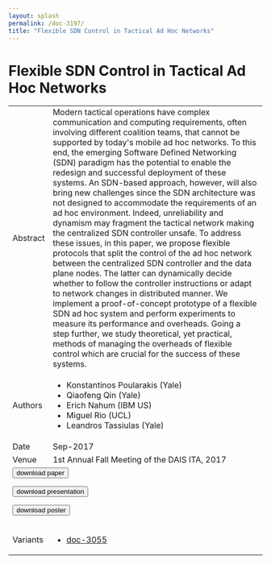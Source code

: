 ```yaml
---
layout: splash
permalink: /doc-3197/
title: "Flexible SDN Control in Tactical Ad Hoc Networks"
---
```


# Flexible SDN Control in Tactical Ad Hoc Networks

<table>
    <tbody>
    <tr>
        <td>Abstract</td>
        <td>Modern tactical operations have complex communication and computing requirements, often involving different coalition teams, that cannot be supported by today's mobile ad hoc networks. To this end, the emerging Software Defined Networking (SDN) paradigm has the potential to enable the redesign and successful deployment of these systems. An SDN-based approach, however, will also bring new challenges since the SDN architecture was not designed to accommodate the requirements of an ad hoc environment. Indeed, unreliability and dynamism may fragment the tactical network making the centralized SDN controller unsafe. To address these issues, in this paper, we propose flexible protocols that split the control of the ad hoc network between the centralized SDN controller and the data plane nodes. The latter can dynamically decide whether to follow the controller instructions or adapt to network changes in distributed manner. We implement a proof-of-concept prototype of a flexible SDN ad hoc system and perform experiments to measure its performance and overheads. Going a step further, we study theoretical, yet practical, methods of managing the overheads of flexible control which are crucial for the success of these systems.</td>
    </tr>
    <tr>
        <td>Authors</td>
        <td>
            <ul>
                <li>Konstantinos Poularakis (Yale)</li>
                <li>Qiaofeng Qin (Yale)</li>
                <li>Erich Nahum (IBM US)</li>
                <li>Miguel Rio (UCL)</li>
                <li>Leandros Tassiulas (Yale)</li>
            </ul>
        </td>
    </tr>
    <tr>
        <td>Date</td>
        <td>Sep-2017</td>
    </tr>
    <tr>
        <td>Venue</td>
        <td>1st Annual Fall Meeting of the DAIS ITA, 2017</td>
    </tr>
        <tr>
            <td colspan="2">
                <form method="get" action="https://dais-ita.org/sites/default/files/L_013_P1T2_Poularakis.pdf">
                    <button type="submit">download paper</button>
                </form>
                <form method="get" action="https://dais-ita.org/sites/default/files/FlexibleSdnControl_P1T2_Tassiulas.pdf">
                    <button type="submit">download presentation</button>
                </form>
                <form method="get" action="https://dais-ita.org/sites/default/files/L_013-poster.pdf">
                    <button type="submit">download poster</button>
                </form>
            </td>
        </tr>
        <tr>
            <td>Variants</td>
            <td>
                <ul>
                    <li><a href="\doc-3055\">doc-3055</a></li>
                </ul>
            </td>
        </tr>
    </tbody>
</table>
